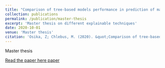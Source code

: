 ```yaml
---
title: "Comparison of tree-based models performance in prediction of marketing campaign results using Explainable Artificial Intelligence tools"
collection: publications
permalink: /publication/master-thesis
excerpt: 'Master thesis on different explainable techniques'
date: 2020-10-01
venue: 'Master thesis'
citation: 'Osika, Z; Chlebus, M. (2020). &quot;Comparison of tree-based models performance in prediction of marketing campaign results using Explainable Artificial Intelligence tools.&quot; <i>Master Thesis</i>. '
---
```

Master thesis

[Read the paper here paper](https://www.researchgate.net/profile/Marcin-Chlebus/publication/341914621_COMPARISON_OF_TREE-BASED_MODELS_PERFORMANCE_IN_PREDICTION_OF_MARKETING_CAMPAIGN_RESULTS_USING_EXPLAINABLE_ARTIFICIAL_INTELLIGENCE_TOOLS_MARCIN_CHLEBUS_ZUZANNA_OSIKA_UNIVERSITY_OF_WARSAW_FACULTY_OF_ECO/links/5ed95c3492851c9c5e815902/COMPARISON-OF-TREE-BASED-MODELS-PERFORMANCE-IN-PREDICTION-OF-MARKETING-CAMPAIGN-RESULTS-USING-EXPLAINABLE-ARTIFICIAL-INTELLIGENCE-TOOLS-MARCIN-CHLEBUS-ZUZANNA-OSIKA-UNIVERSITY-OF-WARSAW-FACULTY-OF-ECO.pdf)
